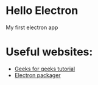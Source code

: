 # Hello Electron

My first electron app

# Useful websites:
- [Geeks for geeks tutorial](https://www.geeksforgeeks.org/how-to-create-a-desktop-app-using-javascript/)
- [Electron packager](https://github.com/electron/packager)